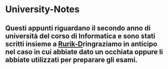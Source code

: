 # University-Notes
<h2>Questi appunti riguardano il secondo anno di università del corso di Informatica e sono stati scritti insieme a <a href="https://github.com/Rurik-D">Rurik-D</a>ringraziamo in anticipo nel caso in cui abbiate dato un occhiata oppure li abbiate utilizzati per preparare gli esami.</h2>